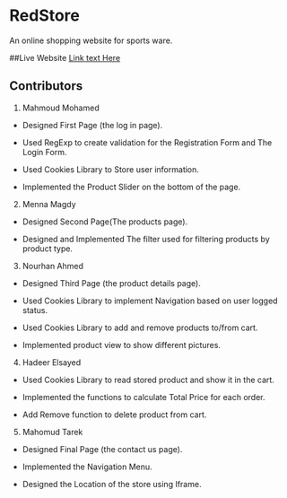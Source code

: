 # RedStore
An online shopping website for sports ware.

##Live Website
[Link text Here](https://mahmouud74.github.io/RedStore/products.html)

## Contributors
1. Mahmoud Mohamed

* Designed First Page (the log in page).

* Used  RegExp to create validation for the Registration Form and The Login Form.

* Used Cookies Library to Store user information.

* Implemented the Product Slider on the bottom of the page. 

2. Menna Magdy

* Designed Second Page(The products page).

* Designed and Implemented The filter used for filtering products by product type.

3. Nourhan Ahmed

* Designed Third Page (the product details page).

* Used Cookies Library to implement Navigation based on user logged status.

* Used Cookies Library to add and remove products to/from cart.

* Implemented product view to show different pictures.

4. Hadeer Elsayed

* Used Cookies Library to read stored product and show it in the cart.

* Implemented the functions to calculate Total Price for each order.

* Add Remove function to delete product from cart.

5. Mahomud Tarek
* Designed Final Page (the contact us page).

* Implemented the Navigation Menu.

* Designed the Location of the store using Iframe.
